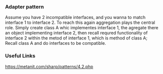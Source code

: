 ### Adapter pattern

Assume you have 2 incompatible interfaces, and you wanna to match interface 1 to interface 2. To reach this again aggregation plays the central role. Simply create class A whic implementes interface 1, the agregate there an object implementing interface 2, then recall requred functionality of interface 2 within the metod of interface 1, which is method of class A; Recall class A and do interfaces to be compatible.

### Useful Links

https://metanit.com/sharp/patterns/4.2.php